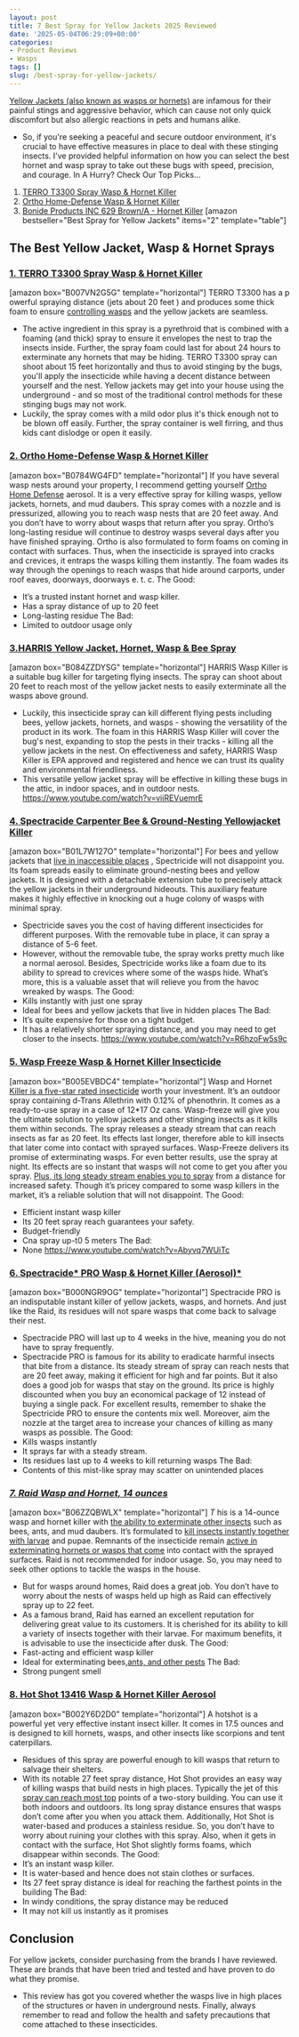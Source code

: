 ```yaml
---
layout: post
title: 7 Best Spray for Yellow Jackets 2025 Reviewed
date: '2025-05-04T06:29:09+00:00'
categories:
- Product Reviews
- Wasps
tags: []
slug: /best-spray-for-yellow-jackets/
---
```


[Yellow Jackets (also known as wasps or hornets)](http://entnemdept.ufl.edu/creatures/urban/occas/hornet_yellowjacket.htm)
are infamous for their painful stings and aggressive behavior, which can cause not only quick discomfort but also allergic reactions in pets and humans alike.
- So, if you're seeking a peaceful and secure outdoor environment, it's crucial to have effective measures in place to deal with these stinging insects.
I've provided helpful information on how you can select the best hornet and wasp spray to take out these bugs with speed, precision, and courage.
In A Hurry? Check Our Top Picks…
1. [TERRO T3300 Spray Wasp & Hornet Killer](https://www.amazon.com/dp/B007VN2G5G/?tag=p-policy-20)
2. [Ortho Home-Defense Wasp & Hornet Killer](https://www.amazon.com/dp/B0784WG4FD/?tag=p-policy-20)
3. [Bonide Products INC 629 Brown/A - Hornet Killer](https://www.amazon.com/dp/B0055DNEI2/?tag=p-policy-20)
[amazon bestseller="Best Spray for Yellow Jackets" items="2" template="table"]
## The Best Yellow Jacket, Wasp & Hornet Sprays
### [1. TERRO T3300 Spray Wasp & Hornet Killer](https://www.amazon.com/dp/B007VN2G5G/?tag=p-policy-20)
[amazon box="B007VN2G5G" template="horizontal"]
TERRO T3300 has a p
owerful
spraying distance (jets about
20 feet
) and produces some thick foam to ensure
[controlling wasps](https://pestpolicy.com/best-wasp-spray/)
and the yellow jackets are seamless.
- The active ingredient in this spray is a pyrethroid that is combined with a foaming (and thick) spray to ensure it envelopes the nest to trap the insects inside. Further, the spray foam could last for about 24 hours to exterminate any hornets that may be hiding.
TERRO T3300 spray can shoot about 15 feet horizontally and thus to avoid stinging by the bugs, you'll apply the insecticide while having a decent distance between yourself and the nest.
Yellow jackets may get into your house using the underground - and so most of the traditional control methods for these stinging bugs may not work.
- Luckily, the spray comes with a mild odor plus it's thick enough not to be blown off easily. Further, the spray container is well firring, and thus kids cant dislodge or open it easily.
### [2. Ortho Home-Defense Wasp & Hornet Killer](https://www.amazon.com/dp/B0784WG4FD/?tag=p-policy-20)
[amazon box="B0784WG4FD" template="horizontal"]
If you have several wasp nests around your property, I recommend getting yourself
[Ortho Home Defense](https://pestpolicy.com/ortho-home-defense-dual-action-bed-bug-killer-review/)
aerosol. It is a very effective spray for killing wasps, yellow jackets, hornets, and mud daubers.
This spray comes with a nozzle and is pressurized, allowing you to reach wasp nests that are 20 feet away.
And you don’t have to worry about wasps that return after you spray. Ortho’s long-lasting residue will continue to destroy wasps several days after you have finished spraying.
Ortho is also formulated to form foams on coming in contact with surfaces. Thus, when the insecticide is sprayed into cracks and crevices, it entraps the wasps killing them instantly.
The foam wades its way through the openings to reach wasps that hide around carports, under roof eaves, doorways, doorways e. t. c.
The Good:
- It’s a trusted instant hornet and wasp killer.
- Has a spray distance of up to 20 feet
- Long-lasting residue
The Bad:
- Limited to outdoor usage only
### [3.HARRIS Yellow Jacket, Hornet, Wasp & Bee Spray](https://www.amazon.com/dp/B084ZZDYSG/?tag=p-policy-20)
[amazon box="B084ZZDYSG" template="horizontal"]
HARRIS Wasp Killer is a suitable bug killer for targeting flying insects. The spray can shoot about 20 feet to reach most of the yellow jacket nests to easily exterminate all the wasps above ground.
- Luckily, this insecticide spray can kill different flying pests including bees, yellow jackets, hornets, and wasps - showing the versatility of the product in its work.
The foam in this HARRIS Wasp Killer will cover the bug's nest, expanding to stop the pests in their tracks - killing all the yellow jackets in the nest.
On effectiveness and safety, HARRIS Wasp Killer is EPA approved and registered and hence we can trust its quality and environmental friendliness.
- This versatile yellow jacket spray will be effective in killing these bugs in the attic, in indoor spaces, and in outdoor nests.
https://www.youtube.com/watch?v=viiREVuemrE
### [4. Spectracide Carpenter Bee & Ground-Nesting Yellowjacket Killer](https://www.amazon.com/dp/B01L7W127O/?tag=p-policy-20)
[amazon box="B01L7W127O" template="horizontal"]
For bees and yellow jackets that
[live in inaccessible places](https://pestpolicy.com/where-do-fleas-live/)
, Spectricide will not disappoint you. Its foam spreads easily to eliminate ground-nesting bees and yellow jackets.
It is designed with a detachable extension tube to precisely attack the yellow jackets in their underground hideouts.
This auxiliary feature makes it highly effective in knocking out a huge colony of wasps with minimal spray.
- Spectricide saves you the cost of having different insecticides for different purposes. With the removable tube in place, it can spray a distance of 5-6 feet.
- However, without the removable tube, the spray works pretty much like a normal aerosol.
Besides, Spectricide works like a foam due to its ability to spread to crevices where some of the wasps hide. What’s more, this is a valuable asset that will relieve you from the havoc wreaked by wasps.
The Good:
- Kills instantly with just one spray
- Ideal for bees and yellow jackets that live in hidden places
The Bad:
- It’s quite expensive for those on a tight budget.
- It has a relatively shorter spraying distance, and you may need to get closer to the insects.
https://www.youtube.com/watch?v=R6hzoFw5s9c
### [5. Wasp Freeze Wasp & Hornet Killer Insecticide](https://www.amazon.com/dp/B005EVBDC4/?tag=p-policy-20)
[amazon box="B005EVBDC4" template="horizontal"]
Wasp and Hornet
[Killer is a five-star rated insecticide](https://pestpolicy.com/raid-ant-roach-killer-insecticide-spray-review/)
worth your investment. It’s an outdoor spray containing d-Trans Allethrin with 0.12% of phenothrin. It comes as a ready-to-use spray in a case of 12*17 Oz cans.
Wasp-freeze will give you the ultimate solution to yellow jackets and other stinging insects as it kills them within seconds.
The spray releases a steady stream that can reach insects as far as 20 feet. Its effects last longer, therefore able to kill insects that later come into contact with sprayed surfaces.
Wasp-Freeze delivers its promise of exterminating wasps. For even better results, use the spray at night. Its effects are so instant that wasps will not come to get you after you spray.
[Plus, its long steady stream enables you to spray](https://pestpolicy.com/bedlam-plus-bed-bug-spray-review/)
from a distance for increased safety. Though it’s pricey compared to some wasp killers in the market, it’s a reliable solution that will not disappoint.
The Good:
- Efficient instant wasp killer
- Its 20 feet spray reach guarantees your safety.
- Budget-friendly
- Cna spray up-t0 5 meters
The Bad:
- None
https://www.youtube.com/watch?v=Abyvq7WUiTc
### [6. Spectracide* PRO Wasp & Hornet Killer (Aerosol)*](https://www.amazon.com/dp/B000NGR9OG/?tag=p-policy-20)
[amazon box="B000NGR9OG" template="horizontal"]
Spectracide PRO is an indisputable instant killer of yellow jackets, wasps, and hornets. And just like the Raid, its residues will not spare wasps that come back to salvage their nest.
- Spectracide PRO will last up to 4 weeks in the hive, meaning you do not have to spray frequently.
- Spectracide PRO is famous for its ability to eradicate harmful insects that bite from a distance.
Its steady stream of spray can reach nests that are 20 feet away, making it efficient for high and far points. But it also does a good job for wasps that stay on the ground.
Its price is highly discounted when you buy an economical package of 12 instead of buying a single pack.
For excellent results, remember to shake the Spectricide PRO to ensure the contents mix well. Moreover, aim the nozzle at the target area to increase your chances of killing as many wasps as possible.
The Good:
- Kills wasps instantly
- It sprays far with a steady stream.
- Its residues last up to 4 weeks to kill returning wasps
The Bad:
- Contents of this mist-like spray may scatter on unintended places
### [*7. Raid Wasp and Hornet, 14 ounces*](https://www.amazon.com/dp/B06ZZQBWLX/?tag=p-policy-20)
[amazon box="B06ZZQBWLX" template="horizontal"]
*T*
his is a 14-ounce wasp and hornet killer with
[the ability to exterminate other insects](https://pestpolicy.com/bees-vs-wasps-vs-hornets/)
such as bees, ants, and mud daubers.
It’s formulated to
[kill insects instantly together with larvae](https://pestpolicy.com/does-the-dryer-kill-fleas/)
and pupae.
Remnants of the insecticide remain
[active in exterminating hornets or wasps that come](https://pestpolicy.com/when-do-mosquitoes-come-out/)
into contact with the sprayed surfaces.
Raid is not recommended for indoor usage. So, you may need to seek other options to tackle the wasps in the house.
- But for wasps around homes, Raid does a great job. You don’t have to worry about the nests of wasps held up high as Raid can effectively spray up to 22 feet.
- As a famous brand, Raid has earned an excellent reputation for delivering great value to its customers.
It is cherished for its ability to kill a variety of insects together with their larvae. For maximum benefits, it is advisable to use the insecticide after dusk.
The Good:
- Fast-acting and efficient wasp killer
- Ideal for exterminating bees,[ants, and other pests](https://pestpolicy.com/flying-ants-vs-termites/)
The Bad:
- Strong pungent smell
### [8. Hot Shot 13416 Wasp & Hornet Killer Aerosol](https://www.amazon.com/dp/B002Y6D2D0/?tag=p-policy-20)
[amazon box="B002Y6D2D0" template="horizontal"]
A hotshot is a powerful yet very effective instant insect killer. It comes in 17.5 ounces and is designed to kill hornets, wasps, and other insects like scorpions and tent caterpillars.
- Residues of this spray are powerful enough to kill wasps that return to salvage their shelters.
- With its notable 27 feet spray distance, Hot Shot provides an easy way of killing wasps that build nests in high places.
Typically the jet of this
[spray can reach most top](https://pestpolicy.com/best-flea-spray-for-home/)
points of a two-story building. You can use it both indoors and outdoors.
Its long spray distance ensures that wasps don’t come after you when you attack them.
Additionally, Hot Shot is water-based and produces a stainless residue. So, you don’t have to worry about ruining your clothes with this spray.
Also, when it gets in contact with the surface, Hot Shot slightly forms foams, which disappear within seconds.
The Good:
- It’s an instant wasp killer.
- It is water-based and hence does not stain clothes or surfaces.
- Its 27 feet spray distance is ideal for reaching the farthest points in the building
The Bad:
- In windy conditions, the spray distance may be reduced
- It may not kill us instantly as it promises
## Conclusion
For yellow jackets, consider purchasing from the brands I have reviewed. These are brands that have been tried and tested and have proven to do what they promise.
- This review has got you covered whether the wasps live in high places of the structures or haven in underground nests.
Finally, always remember to read and follow the health and safety precautions that come attached to these insecticides.
